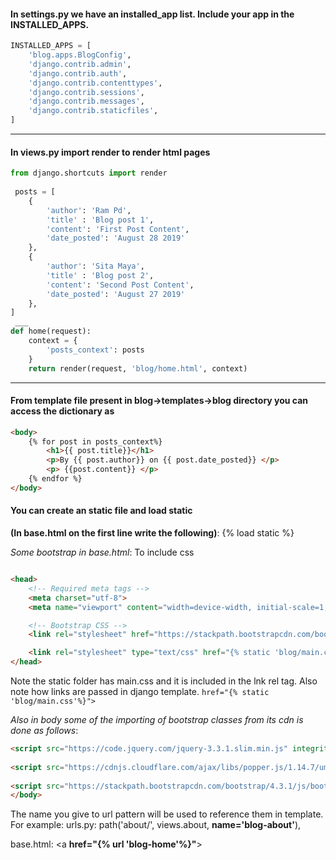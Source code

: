 #### In settings.py we have an installed_app list. Include your app in the INSTALLED_APPS. 

```python
INSTALLED_APPS = [
    'blog.apps.BlogConfig',
    'django.contrib.admin',
    'django.contrib.auth',
    'django.contrib.contenttypes',
    'django.contrib.sessions',
    'django.contrib.messages',
    'django.contrib.staticfiles',
]

```
___
#### In views.py import render to render html pages

```python
from django.shortcuts import render
 
 posts = [
    {
        'author': 'Ram Pd',
        'title' : 'Blog post 1',
        'content': 'First Post Content',
        'date_posted': 'August 28 2019'
    },
    {
        'author': 'Sita Maya',
        'title' : 'Blog post 2',
        'content': 'Second Post Content',
        'date_posted': 'August 27 2019'
    },
]
 ___
def home(request):
    context = {
        'posts_context': posts
    }
    return render(request, 'blog/home.html', context)

```
___
#### From template file present in blog->templates->blog directory you can access the dictionary as

```html
<body>
    {% for post in posts_context%}
        <h1>{{ post.title}}</h1>
        <p>By {{ post.author}} on {{ post.date_posted}} </p>
        <p> {{post.content}} </p>
    {% endfor %}
</body>

```
#### You can create an static file and load static

**(In base.html on the first line write the following)**:
{% load static %}

*Some bootstrap in base.html*: To include css
```html

<head>
    <!-- Required meta tags -->
    <meta charset="utf-8">
    <meta name="viewport" content="width=device-width, initial-scale=1, shrink-to-fit=no">

    <!-- Bootstrap CSS -->
    <link rel="stylesheet" href="https://stackpath.bootstrapcdn.com/bootstrap/4.3.1/css/bootstrap.min.css" integrity="sha384ggOyR0iXCbMQv3Xipma34MD+dH/1fQ784/j6cY/iJTQUOhcWr7x9JvoRxT2MZw1T" crossorigin="anonymous">

    <link rel="stylesheet" type="text/css" href="{% static 'blog/main.css'%}"> 
</head>

```
Note the static folder has main.css and it is included in the lnk rel tag.
Also note how links are passed in django template. ``` href="{% static 'blog/main.css'%}"> ```

*Also in body some of the importing of bootstrap classes from its cdn is done as follows*:

```html
<script src="https://code.jquery.com/jquery-3.3.1.slim.min.js" integrity="sha384-q8i/X+965DzO0rT7abK41JStQIAqVgRVzpbzo5smXKp4YfRvH+8abtTE1Pi6jizo" crossorigin="anonymous"></script>
    
<script src="https://cdnjs.cloudflare.com/ajax/libs/popper.js/1.14.7/umd/popper.min.js" integrity="sha384-UO2eT0CpHqdSJQ6hJty5KVphtPhzWj9WO1clHTMGa3JDZwrnQq4sF86dIHNDz0W1" crossorigin="anonymous"></script>
    
<script src="https://stackpath.bootstrapcdn.com/bootstrap/4.3.1/js/bootstrap.min.js" integrity="sha384-JjSmVgyd0p3pXB1rRibZUAYoIIy6OrQ6VrjIEaFf/nJGzIxFDsf4x0xIM+B07jRM" crossorigin="anonymous"></script>
</body>
```

The name you give to url pattern will be used to reference them in template. For example:
urls.py:
path('about/', views.about, **name='blog-about'**),

base.html:
<a  **href="{% url 'blog-home'%}"**> 